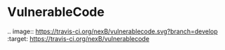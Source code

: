 # VulnerableCode

.. image:: https://travis-ci.org/nexB/vulnerablecode.svg?branch=develop
   :target: https://travis-ci.org/nexB/vulnerablecode
